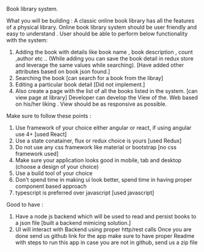 Book library system. 

What you will be building :
A classic online book library has all the features of a physical library. Online book library system should be user friendly and easy to understand . User should be able to perform below functionality with the system: 

1. Adding the book with details like book name , book description , count ,author etc ..  (While adding you can save the book detail in redux store and leverage the same values while searching). [Have added other attributes based on book json found.]
2. Searching the book [can search for a book from the libray]
3. Editing a particular book detail [Did not implement.]
4. Also create a page with the list of all the books listed in the system. [can view page at library]
Developer can develop the View of the. Web based on his/her liking . View should be as responsive as possible.

Make sure to follow these points :
1. Use framework of your choice either angular or react, if using angular use 4+ [used React]
2. Use a state conatainer, flux or redux choice is yours [used Redux]
3. Do not use any css framework like material or bootstrap [no css framework used]
4. Make sure your application looks good in mobile, tab and desktop (choose a design of your choice) 
5. Use a build tool of your choice
6. Don’t spend time in making ui look better, spend time in having proper component based approach
7. typescript is preferred over javascript [used javascript]


Good to have :
1. Have a node js backend which will be used to read and persist books to a json file [built a backend mimicing solution.]
2. UI will interact with Backend using proper http/rest calls
Once you are done send us github link for the app make sure to have proper Readme with steps to run this app
in case you are not in github, send us a zip file